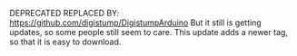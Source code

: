 DEPRECATED REPLACED BY: https://github.com/digistump/DigistumpArduino
But it still is getting updates, so some people still seem to care.
This update adds a newer tag, so that it is easy to download.